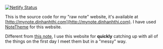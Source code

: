 [![Netlify Status](https://api.netlify.com/api/v1/badges/25596bf0-aa56-4263-933c-7cd2450dd317/deploy-status)](https://app.netlify.com/sites/hungry-ptolemy-e4edfe/deploys)

This is the source code for my "raw note" website, it's available at [http://mynote.dinhanhthi.com](http://mynote.dinhanhthi.com). I have used [NoteTheme](https://github.com/dinhanhthi/notetheme) for this website.

Different from [this note](http://note.dinhanhthi.com), I use this website for **quickly** catching up with all of the things on the first day I meet them but in a "messy" way.